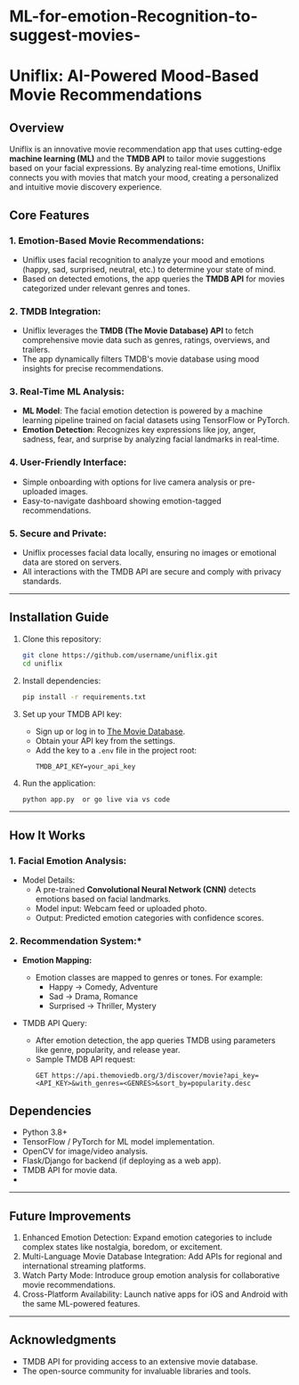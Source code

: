 # ML-for-emotion-Recognition-to-suggest-movies-
# **Uniflix: AI-Powered Mood-Based Movie Recommendations**  

## Overview 
Uniflix is an innovative movie recommendation app that uses cutting-edge **machine learning (ML)** and the **TMDB API** to tailor movie suggestions based on your facial expressions. By analyzing real-time emotions, Uniflix connects you with movies that match your mood, creating a personalized and intuitive movie discovery experience.  

## Core Features 
### 1. Emotion-Based Movie Recommendations:  
   - Uniflix uses facial recognition to analyze your mood and emotions (happy, sad, surprised, neutral, etc.) to determine your state of mind.  
   - Based on detected emotions, the app queries the **TMDB API** for movies categorized under relevant genres and tones.  

### 2. TMDB Integration:
   - Uniflix leverages the **TMDB (The Movie Database) API** to fetch comprehensive movie data such as genres, ratings, overviews, and trailers.  
   - The app dynamically filters TMDB's movie database using mood insights for precise recommendations.  

### 3. Real-Time ML Analysis:
   - **ML Model**: The facial emotion detection is powered by a machine learning pipeline trained on facial datasets using TensorFlow or PyTorch.  
   - **Emotion Detection**: Recognizes key expressions like joy, anger, sadness, fear, and surprise by analyzing facial landmarks in real-time.  

### 4. User-Friendly Interface:
   - Simple onboarding with options for live camera analysis or pre-uploaded images.  
   - Easy-to-navigate dashboard showing emotion-tagged recommendations.  

### 5. Secure and Private:  
   - Uniflix processes facial data locally, ensuring no images or emotional data are stored on servers.  
   - All interactions with the TMDB API are secure and comply with privacy standards.  

---

## Installation Guide
1. Clone this repository:  
   ```bash  
   git clone https://github.com/username/uniflix.git  
   cd uniflix  
   ```  

2. Install dependencies:  
   ```bash  
   pip install -r requirements.txt  
   ```  

3. Set up your TMDB API key:  
   - Sign up or log in to [The Movie Database](https://www.themoviedb.org/).  
   - Obtain your API key from the settings.  
   - Add the key to a `.env` file in the project root:  
     ```text  
     TMDB_API_KEY=your_api_key  
     ```  

4. Run the application:  
   ```bash  
   python app.py  or go live via vs code
   ```  

---

## How It Works

### 1. Facial Emotion Analysis:
- Model Details:  
   - A pre-trained **Convolutional Neural Network (CNN)** detects emotions based on facial landmarks.  
   - Model input: Webcam feed or uploaded photo.  
   - Output: Predicted emotion categories with confidence scores.  

### 2. Recommendation System:*
- **Emotion Mapping:**  
   - Emotion classes are mapped to genres or tones. For example:  
     - Happy → Comedy, Adventure  
     - Sad → Drama, Romance  
     - Surprised → Thriller, Mystery  

- TMDB API Query:
   - After emotion detection, the app queries TMDB using parameters like genre, popularity, and release year.  
   - Sample TMDB API request:  
     ```http  
     GET https://api.themoviedb.org/3/discover/movie?api_key=<API_KEY>&with_genres=<GENRES>&sort_by=popularity.desc  
     ```  

## Dependencies  
- Python 3.8+  
- TensorFlow / PyTorch for ML model implementation.  
- OpenCV for image/video analysis.  
- Flask/Django for backend (if deploying as a web app).  
- TMDB API for movie data.
- 

---


## Future Improvements
1. Enhanced Emotion Detection: Expand emotion categories to include complex states like nostalgia, boredom, or excitement.  
2. Multi-Language Movie Database Integration: Add APIs for regional and international streaming platforms.  
3. Watch Party Mode: Introduce group emotion analysis for collaborative movie recommendations.  
4. Cross-Platform Availability: Launch native apps for iOS and Android with the same ML-powered features.  

---


## Acknowledgments 
- TMDB API for providing access to an extensive movie database.  
- The open-source community for invaluable libraries and tools.  
